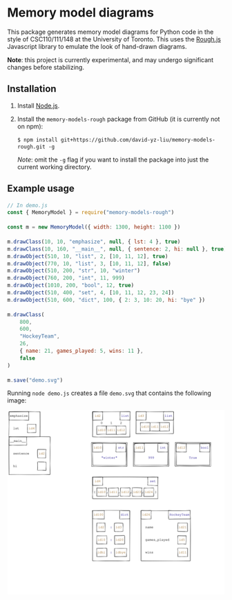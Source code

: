# Memory model diagrams

This package generates memory model diagrams for Python code in the style of CSC110/111/148 at the University of Toronto.
This uses the [Rough.js](https://roughjs.com/) Javascript library to emulate the look of hand-drawn diagrams.

**Note**: this project is currently experimental, and may undergo significant changes before stabilizing.

## Installation

1. Install [Node.js](https://nodejs.org/en/).
2. Install the `memory-models-rough` package from GitHub (it is currently not on npm):

    ```console
    $ npm install git+https://github.com/david-yz-liu/memory-models-rough.git -g
    ```

    _Note_: omit the `-g` flag if you want to install the package into just the current working directory.

## Example usage

```javascript
// In demo.js
const { MemoryModel } = require("memory-models-rough")

const m = new MemoryModel({ width: 1300, height: 1100 })

m.drawClass(10, 10, "emphasize", null, { lst: 4 }, true)
m.drawClass(10, 160, "__main__", null, { sentence: 2, hi: null }, true)
m.drawObject(510, 10, "list", 2, [10, 11, 12], true)
m.drawObject(770, 10, "list", 3, [10, 11, 12], false)
m.drawObject(510, 200, "str", 10, "winter")
m.drawObject(760, 200, "int", 11, 999)
m.drawObject(1010, 200, "bool", 12, true)
m.drawObject(510, 400, "set", 4, [10, 11, 12, 23, 24])
m.drawObject(510, 600, "dict", 100, { 2: 3, 10: 20, hi: "bye" })

m.drawClass(
    800,
    600,
    "HockeyTeam",
    26,
    { name: 21, games_played: 5, wins: 11 },
    false
)

m.save("demo.svg")
```

Running `node demo.js` creates a file `demo.svg` that contains the following image:

![Diagram generated for demo.js file.](docs/images/demo.svg)
